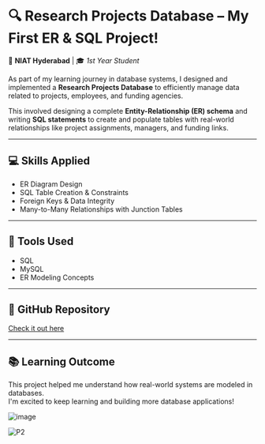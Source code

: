 # 🔍 Research Projects Database – My First ER & SQL Project!

📍 **NIAT Hyderabad** | 🎓 *1st Year Student*

As part of my learning journey in database systems, I designed and implemented a **Research Projects Database** to efficiently manage data related to projects, employees, and funding agencies.

This involved designing a complete **Entity-Relationship (ER) schema** and writing **SQL statements** to create and populate tables with real-world relationships like project assignments, managers, and funding links.

---

## 💻 Skills Applied

- ER Diagram Design  
- SQL Table Creation & Constraints  
- Foreign Keys & Data Integrity  
- Many-to-Many Relationships with Junction Tables  

---

## 🧠 Tools Used

- SQL  
- MySQL  
- ER Modeling Concepts  

---

## 🔗 GitHub Repository

[Check it out here](https://github.com/aishu042006/Research-project-databse)

---

## 📚 Learning Outcome

This project helped me understand how real-world systems are modeled in databases.  
I'm excited to keep learning and building more database applications!



![image](https://github.com/user-attachments/assets/6b62acb6-3a16-4b0c-9ffe-a51eec67bb9d)


![P2](https://github.com/user-attachments/assets/9664c2e2-62bc-4e0c-8464-4965785a1fcc)





